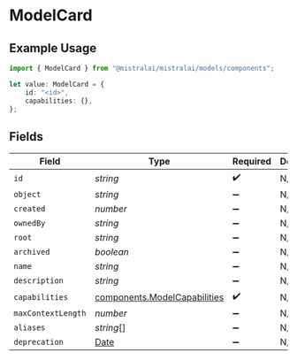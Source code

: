 # ModelCard

## Example Usage

```typescript
import { ModelCard } from "@mistralai/mistralai/models/components";

let value: ModelCard = {
    id: "<id>",
    capabilities: {},
};
```

## Fields

| Field                                                                                         | Type                                                                                          | Required                                                                                      | Description                                                                                   |
| --------------------------------------------------------------------------------------------- | --------------------------------------------------------------------------------------------- | --------------------------------------------------------------------------------------------- | --------------------------------------------------------------------------------------------- |
| `id`                                                                                          | *string*                                                                                      | :heavy_check_mark:                                                                            | N/A                                                                                           |
| `object`                                                                                      | *string*                                                                                      | :heavy_minus_sign:                                                                            | N/A                                                                                           |
| `created`                                                                                     | *number*                                                                                      | :heavy_minus_sign:                                                                            | N/A                                                                                           |
| `ownedBy`                                                                                     | *string*                                                                                      | :heavy_minus_sign:                                                                            | N/A                                                                                           |
| `root`                                                                                        | *string*                                                                                      | :heavy_minus_sign:                                                                            | N/A                                                                                           |
| `archived`                                                                                    | *boolean*                                                                                     | :heavy_minus_sign:                                                                            | N/A                                                                                           |
| `name`                                                                                        | *string*                                                                                      | :heavy_minus_sign:                                                                            | N/A                                                                                           |
| `description`                                                                                 | *string*                                                                                      | :heavy_minus_sign:                                                                            | N/A                                                                                           |
| `capabilities`                                                                                | [components.ModelCapabilities](../../models/components/modelcapabilities.md)                  | :heavy_check_mark:                                                                            | N/A                                                                                           |
| `maxContextLength`                                                                            | *number*                                                                                      | :heavy_minus_sign:                                                                            | N/A                                                                                           |
| `aliases`                                                                                     | *string*[]                                                                                    | :heavy_minus_sign:                                                                            | N/A                                                                                           |
| `deprecation`                                                                                 | [Date](https://developer.mozilla.org/en-US/docs/Web/JavaScript/Reference/Global_Objects/Date) | :heavy_minus_sign:                                                                            | N/A                                                                                           |